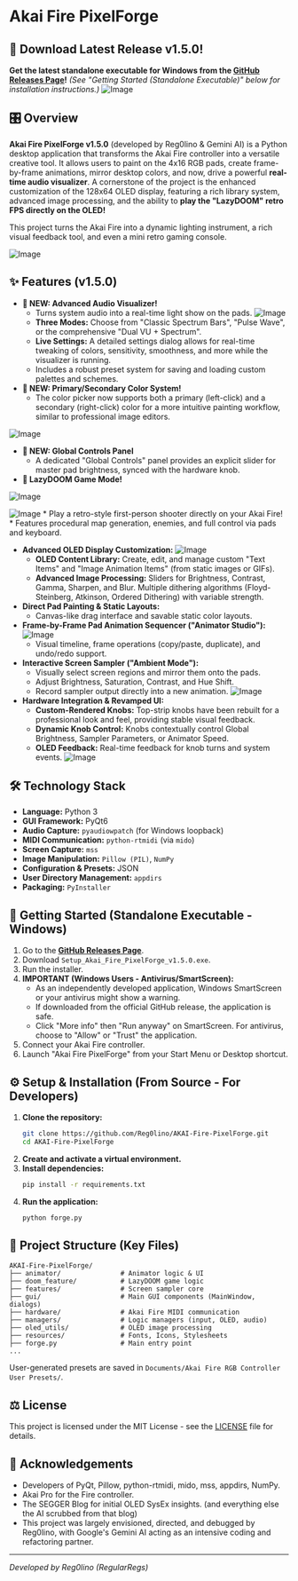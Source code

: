 # Akai Fire PixelForge

## 🚀 Download Latest Release v1.5.0!

**Get the latest standalone executable for Windows from the [GitHub Releases Page](https://github.com/Reg0lino/AKAI-Fire-PixelForge/releases/latest)!**
*(See "Getting Started (Standalone Executable)" below for installation instructions.)*
![Image](https://github.com/Reg0lino/AKAI-Fire-PixelForge/blob/main/images/boring.png)

## 🎛️ Overview

**Akai Fire PixelForge v1.5.0** (developed by Reg0lino & Gemini AI) is a Python desktop application that transforms the Akai Fire controller into a versatile creative tool. It allows users to paint on the 4x16 RGB pads, create frame-by-frame animations, mirror desktop colors, and now, drive a powerful **real-time audio visualizer**. A cornerstone of the project is the enhanced customization of the 128x64 OLED display, featuring a rich library system, advanced image processing, and the ability to **play the "LazyDOOM" retro FPS directly on the OLED!**

This project turns the Akai Fire into a dynamic lighting instrument, a rich visual feedback tool, and even a mini retro gaming console.

![Image](https://raw.githubusercontent.com/Reg0lino/AKAI-Fire-PixelForge/refs/heads/main/images/full.png)

## ✨ Features (v1.5.0)

*   **🎵 NEW: Advanced Audio Visualizer!**
    *   Turns system audio into a real-time light show on the pads.
![Image](https://raw.githubusercontent.com/Reg0lino/AKAI-Fire-PixelForge/refs/heads/main/images/audiovis.png)
    *   **Three Modes:** Choose from "Classic Spectrum Bars", "Pulse Wave", or the comprehensive "Dual VU + Spectrum".
    *   **Live Settings:** A detailed settings dialog allows for real-time tweaking of colors, sensitivity, smoothness, and more while the visualizer is running.
    *   Includes a robust preset system for saving and loading custom palettes and schemes.
*   **🎨 NEW: Primary/Secondary Color System!**
    *   The color picker now supports both a primary (left-click) and a secondary (right-click) color for a more intuitive painting workflow, similar to professional image editors.

![Image](https://raw.githubusercontent.com/Reg0lino/AKAI-Fire-PixelForge/refs/heads/main/images/colorpicker.png)
*   **🔆 NEW: Global Controls Panel**
    *   A dedicated "Global Controls" panel provides an explicit slider for master pad brightness, synced with the hardware knob.
*   **👹 LazyDOOM Game Mode!**

![Image](https://raw.githubusercontent.com/Reg0lino/AKAI-Fire-PixelForge/refs/heads/main/images/doomoled.png)

![Image](https://raw.githubusercontent.com/Reg0lino/AKAI-Fire-PixelForge/refs/heads/main/images/doomcontrol.png)
    *   Play a retro-style first-person shooter directly on your Akai Fire!
    *   Features procedural map generation, enemies, and full control via pads and keyboard.
*   **Advanced OLED Display Customization:**
![Image](https://raw.githubusercontent.com/Reg0lino/AKAI-Fire-PixelForge/refs/heads/main/images/oled.png)
    *   **OLED Content Library:** Create, edit, and manage custom "Text Items" and "Image Animation Items" (from static images or GIFs).
    *   **Advanced Image Processing:** Sliders for Brightness, Contrast, Gamma, Sharpen, and Blur. Multiple dithering algorithms (Floyd-Steinberg, Atkinson, Ordered Dithering) with variable strength.
*   **Direct Pad Painting & Static Layouts:**
    *   Canvas-like drag interface and savable static color layouts.
*   **Frame-by-Frame Pad Animation Sequencer ("Animator Studio"):**
![Image](https://raw.githubusercontent.com/Reg0lino/AKAI-Fire-PixelForge/refs/heads/main/images/animatorUI.png)
    *   Visual timeline, frame operations (copy/paste, duplicate), and undo/redo support.
*   **Interactive Screen Sampler ("Ambient Mode"):**
    *   Visually select screen regions and mirror them onto the pads.
    *   Adjust Brightness, Saturation, Contrast, and Hue Shift.
    *   Record sampler output directly into a new animation.
![Image](https://raw.githubusercontent.com/Reg0lino/AKAI-Fire-PixelForge/refs/heads/main/images/sample.png)
*   **Hardware Integration & Revamped UI:**
    *   **Custom-Rendered Knobs:** Top-strip knobs have been rebuilt for a professional look and feel, providing stable visual feedback.
    *   **Dynamic Knob Control:** Knobs contextually control Global Brightness, Sampler Parameters, or Animator Speed.
    *   **OLED Feedback:** Real-time feedback for knob turns and system events.
![Image](https://raw.githubusercontent.com/Reg0lino/AKAI-Fire-PixelForge/refs/heads/main/images/toprow.png)

## 🛠️ Technology Stack

*   **Language:** Python 3
*   **GUI Framework:** PyQt6
*   **Audio Capture:** `pyaudiowpatch` (for Windows loopback)
*   **MIDI Communication:** `python-rtmidi` (via `mido`)
*   **Screen Capture:** `mss`
*   **Image Manipulation:** `Pillow (PIL)`, `NumPy`
*   **Configuration & Presets:** JSON
*   **User Directory Management:** `appdirs`
*   **Packaging:** `PyInstaller`

## 🚀 Getting Started (Standalone Executable - Windows)

1.  Go to the [**GitHub Releases Page**](https://github.com/Reg0lino/AKAI-Fire-PixelForge/releases/latest).
2.  Download `Setup_Akai_Fire_PixelForge_v1.5.0.exe`.
3.  Run the installer.
4.  **IMPORTANT (Windows Users - Antivirus/SmartScreen):**
    *   As an independently developed application, Windows SmartScreen or your antivirus might show a warning.
    *   If downloaded from the official GitHub release, the application is safe.
    *   Click "More info" then "Run anyway" on SmartScreen. For antivirus, choose to "Allow" or "Trust" the application.
5.  Connect your Akai Fire controller.
6.  Launch "Akai Fire PixelForge" from your Start Menu or Desktop shortcut.

## ⚙️ Setup & Installation (From Source - For Developers)

1.  **Clone the repository:**
    ```bash
    git clone https://github.com/Reg0lino/AKAI-Fire-PixelForge.git
    cd AKAI-Fire-PixelForge
    ```
2.  **Create and activate a virtual environment.**
3.  **Install dependencies:**
    ```bash
    pip install -r requirements.txt
    ```
4.  **Run the application:**
    ```bash
    python forge.py
    ```

## 📂 Project Structure (Key Files)
```
AKAI-Fire-PixelForge/
├── animator/               # Animator logic & UI
├── doom_feature/           # LazyDOOM game logic
├── features/               # Screen sampler core
├── gui/                    # Main GUI components (MainWindow, dialogs)
├── hardware/               # Akai Fire MIDI communication
├── managers/               # Logic managers (input, OLED, audio)
├── oled_utils/             # OLED image processing
├── resources/              # Fonts, Icons, Stylesheets
├── forge.py                # Main entry point
...
```
User-generated presets are saved in `Documents/Akai Fire RGB Controller User Presets/`.

## ⚖️ License

This project is licensed under the MIT License - see the [LICENSE](LICENSE) file for details.

## 🙏 Acknowledgements

*   Developers of PyQt, Pillow, python-rtmidi, mido, mss, appdirs, NumPy.
*   Akai Pro for the Fire controller.
*   The SEGGER Blog for initial OLED SysEx insights. (and everything else the AI scrubbed from that blog)
*   This project was largely envisioned, directed, and debugged by Reg0lino, with Google's Gemini AI acting as an intensive coding and refactoring partner.

---
*Developed by Reg0lino (RegularRegs)*
